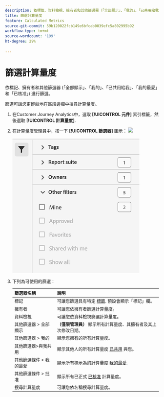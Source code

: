 ```yaml
---
description: 依標籤、資料檢視、擁有者和其他篩選器（「全部顯示」、「我的」、「已共用給我」、「我的最愛」和「已核准」）進行篩選。
title: 篩選計算量度
feature: Calculated Metrics
source-git-commit: 59b120022fcb149e6bfcab0039efc5a802995b92
workflow-type: tm+mt
source-wordcount: '199'
ht-degree: 29%

---
```


# 篩選計算量度

依標記、擁有者和其他篩選器 (「全部顯示」、「我的」、「已共用給我」、「我的最愛」和「已核准」) 進行篩選。

篩選可讓您更輕鬆地在區段邊欄中搜尋計算量度。

1. 在Customer Journey Analytics中，選取 **[!UICONTROL 元件]** 索引標籤，然後選取 **[!UICONTROL 計算量度]**.

1. 在計算量度管理員中，按一下 **[!UICONTROL 篩選器]** 圖示：  ![](https://spectrum.adobe.com/static/icons/workflow_18/Smock_Filter_18_N.svg)

   ![](assets/filtering.png)

1. 下列為可使用的篩選：

   | 篩選器名稱 | 說明 |
   |---|---|
   | 標記 | 可讓您篩選具有特定 [標籤](/help/components/calc-metrics/cm-workflow/cm-tagging.md). 預設會顯示「標記」欄。 |
   | 擁有者 | 可讓您依擁有者篩選計算量度。 |
   | 資料檢視 | 可讓您依資料檢視篩選計算量度。 |
   | 其他篩選器 > 全部顯示 | **（僅限管理員）** 顯示所有計算量度、其擁有者及其上次修改日期。 |
   | 其他篩選器 > 我的 | 顯示您擁有的所有計算量度。 |
   | 其他篩選器>與我共用 | 顯示其他人的所有計算量度 [已共用](/help/components/calc-metrics/cm-workflow/cm-sharing.md) 與您。 |
   | 其他篩選條件 > 我的最愛 | 顯示所有標示為的計算量度 [我的最愛](/help/components/calc-metrics/cm-workflow/cm-favorite.md). |
   | 其他篩選條件 > 批准 | 顯示所有已正式 [已核准](/help/components/calc-metrics/cm-workflow/cm-approving.md) 計算量度。 |
   | 搜尋計算量度 | 可讓您依名稱搜尋計算量度。 |